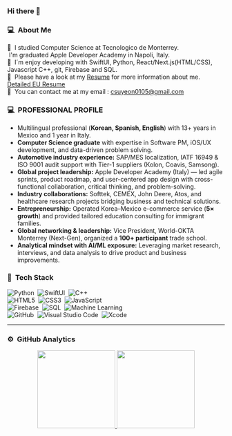 ### Hi there 👋

### 💻 &nbsp;About Me
🐏 &nbsp;I studied Computer Science at Tecnologico de Monterrey.\
&nbsp;I'm graduated Apple Developer Academy in Napoli, Italy.\
💾 &nbsp;I´m enjoy developing with SwiftUI, Python, React/Next.js(HTML/CSS), Javascript C++, git, Firebase and SQL.\
📁 &nbsp;Please have a look at my [Resume](https://drive.google.com/file/d/1lnlY6aJ0wGShPvJquNa2dvxokIIto2yS/view?usp=sharing) for more information about me.\
[Detailed EU Resume](https://drive.google.com/file/d/12UE5Q5Qh44O1rUCLUo7k8nENZeU36uuX/view?usp=sharing) \
📩 &nbsp;You can contact me at my email : csuyeon0105@gmail.com

### 💻 &nbsp;PROFESSIONAL PROFILE
- Multilingual professional (**Korean, Spanish, English**) with 13+ years in Mexico and 1 year in Italy.  
- **Computer Science graduate** with expertise in Software PM, iOS/UX development, and data-driven problem solving.  
- **Automotive industry experience:** SAP/MES localization, IATF 16949 & ISO 9001 audit support with Tier-1 suppliers (Kolon, Coavis, Samsong).  
- **Global project leadership:** Apple Developer Academy (Italy) — led agile sprints, product roadmap, and user-centered app design with cross-functional collaboration, critical thinking, and problem-solving.  
- **Industry collaborations:** Softtek, CEMEX, John Deere, Atos, and healthcare research projects bridging business and technical solutions.  
- **Entrepreneurship:** Operated Korea–Mexico e-commerce service (**5× growth**) and provided tailored education consulting for immigrant families.  
- **Global networking & leadership:** Vice President, World-OKTA Monterrey (Next-Gen), organized a **100+ participant** trade school.  
- **Analytical mindset with AI/ML exposure:** Leveraging market research, interviews, and data analysis to drive product and business improvements.  

### 💾 &nbsp;Tech Stack
![Python](https://img.shields.io/badge/-Python-05122A?style=flat&logo=python)&nbsp;
![SwiftUI](https://img.shields.io/badge/-SwiftUI-05122A?style=flat&logo=swift)&nbsp;
![C++](https://img.shields.io/badge/-C++-05122A?style=flat&logo=c%2B%2B&logoColor=00599C)&nbsp;  
![HTML5](https://img.shields.io/badge/-HTML5-05122A?style=flat&logo=html5)&nbsp;
![CSS3](https://img.shields.io/badge/-CSS3-05122A?style=flat&logo=css3&logoColor=1572B6)&nbsp;
![JavaScript](https://img.shields.io/badge/-JavaScript-05122A?style=flat&logo=javascript)&nbsp;  
![Firebase](https://img.shields.io/badge/-Firebase-05122A?style=flat&logo=firebase)&nbsp;
![SQL](https://img.shields.io/badge/-SQL-05122A?style=flat&logo=mysql)&nbsp;
![Machine Learning](https://img.shields.io/badge/-Machine%20Learning-05122A?style=flat&logo=tensorflow)&nbsp;  
![GitHub](https://img.shields.io/badge/-GitHub-05122A?style=flat&logo=github)&nbsp;
![Visual Studio Code](https://img.shields.io/badge/-Visual%20Studio%20Code-05122A?style=flat&logo=visual-studio-code&logoColor=007ACC)&nbsp;
![Xcode](https://img.shields.io/badge/-Xcode-05122A?style=flat&logo=xcode)&nbsp;



---
### ⚙️ &nbsp;GitHub Analytics

<p align="center">
<a href="https://github.com/SU4696">
  <img height="180em" src="https://github-readme-stats-eight-theta.vercel.app/api?username=SU4696&show_icons=true&theme=algolia&include_all_commits=true&count_private=true"/>
  <img height="180em" src="https://github-readme-stats-eight-theta.vercel.app/api/top-langs/?username=Su4696&layout=compact&langs_count=8&theme=algolia"/>
</a>
</p>
